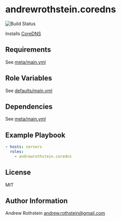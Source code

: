 andrewrothstein.coredns
=========
![Build Status](https://github.com/andrewrothstein/ansible-coredns/actions/workflows/build.yml/badge.svg)

Installs [CoreDNS](https://coredns.io/)

Requirements
------------

See [meta/main.yml](meta/main.yml)

Role Variables
--------------

See [defaults/main.yml](defaults/main.yml)

Dependencies
------------

See [meta/main.yml](meta/main.yml)

Example Playbook
----------------

```yml
- hosts: servers
  roles:
    - andrewrothstein.coredns
```

License
-------

MIT

Author Information
------------------

Andrew Rothstein <andrew.rothstein@gmail.com>
